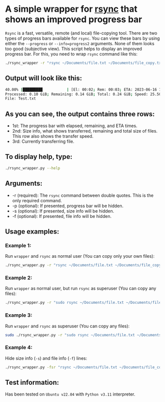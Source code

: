 # A simple wrapper for [rsync](https://rsync.samba.org/) that shows an improved progress bar

`Rsync` is a fast, versatile, remote (and local) file-copying tool. There are two types of progress bars available for `rsync`. You can view these bars by using either the `--progress` or `--info=progress2` arguments. None of them looks too good (subjective view). This script helps to display an improved progress bar. For this, you need to wrap `rsync` command like this:

```sh
./rsync_wrapper -r "rsync ~/Documents/file.txt ~/Documents/file_copy.txt"
```

## Output will look like this:
```sh
40.00% |█████████           | [El: 00:02; Rem: 00:03; ETA: 2023-06-16 10:01:02]
Processed: 0.10 GiB; Remaining: 0.14 GiB; Total: 0.24 GiB; Speed: 25.50 MiB/s.
File: Test.txt
```

## As you can see, the output contains three rows:
- 1st: The progress bar with elapsed, remaining, and ETA times.
- 2nd: Size info, what shows transferred, remaining and total size of files. This row also shows the transfer speed.
- 3rd: Currently transferring file.

## To display help, type:
```sh
./rsync_wrapper.py --help
```

## Arguments:
- -r (required): The `rsync` command between double quotes. This is the only required command.
- -p (optional): If presented, progress bar will be hidden.
- -s (optional): If presented, size info will be hidden.
- -f (optional): If presented, file info will be hidden.

## Usage examples:
### Example 1:
Run `wrapper` and `rsync` as normal user (You can copy only your own files):
```sh
./rsync_wrapper.py -r "rsync ~/Documents/file.txt ~/Documents/file_copy.txt"
```

### Example 2:
Run `wrapper` as normal user, but run `rsync` as superuser (You can copy any files):
```sh
./rsync_wrapper.py -r "sudo rsync ~/Documents/file.txt ~/Documents/file_copy.txt"
```

### Example 3:
Run `wrapper` and `rsync` as superuser (You can copy any files):
```sh
sudo ./rsync_wrapper.py -r "sudo rsync ~/Documents/file.txt ~/Documents/file_copy.txt"
```

### Example 4:
Hide size info (`-s`) and file info (`-f`) lines:
```sh
./rsync_wrapper.py -fsr "rsync ~/Documents/file.txt ~/Documents/file_copy.txt"
```

## Test information:
Has been tested on `Ubuntu v22.04` with `Python v3.11` interpreter.

